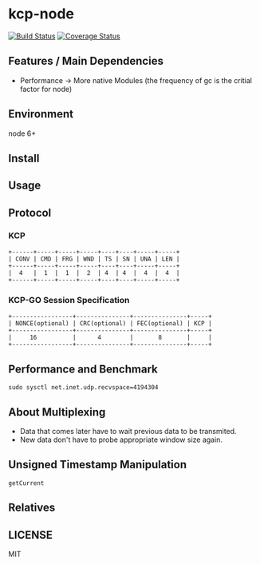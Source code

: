 # kcp-node

[![Build Status](https://travis-ci.org/oyyd/kcp-node.svg?branch=master)](https://travis-ci.org/oyyd/kcp-node)
[![Coverage Status](https://coveralls.io/repos/github/oyyd/kcp-node/badge.svg?branch=master)](https://coveralls.io/github/oyyd/kcp-node?branch=master)

## Features / Main Dependencies

- Performance -> More native Modules (the frequency of gc is the critial factor for node)

## Environment

node 6+

## Install

## Usage

## Protocol

### KCP

```
+------+-----+-----+-----+----+----+-----+-----+
| CONV | CMD | FRG | WND | TS | SN | UNA | LEN |
+------+-----+-----+-----+----+----+-----+-----+
|  4   |  1  |  1  |  2  | 4  | 4  |  4  |  4  |
+------+-----+-----+-----+----+----+-----+-----+
```

### KCP-GO Session Specification

```
+-----------------+---------------+---------------+-----+
| NONCE(optional) | CRC(optional) | FEC(optional) | KCP |
+-----------------+---------------+---------------+-----+
|     16          |      4        |       8       |     |
+-----------------+---------------+---------------+-----+
```

## Performance and Benchmark

```
sudo sysctl net.inet.udp.recvspace=4194304
```

## About Multiplexing

- Data that comes later have to wait previous data to be transmited.
- New data don't have to probe appropriate window size again.

## Unsigned Timestamp Manipulation

`getCurrent`

## Relatives

## LICENSE

MIT
